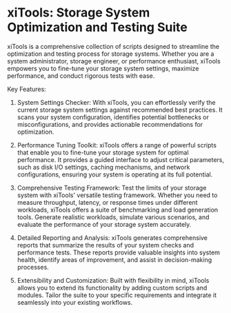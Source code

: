 #  xiTools: Storage System Optimization and Testing Suite


xiTools is a comprehensive collection of scripts designed to streamline the optimization and testing process for storage systems. Whether you are a system administrator, storage engineer, or performance enthusiast, xiTools empowers you to fine-tune your storage system settings, maximize performance, and conduct rigorous tests with ease.

Key Features:

1. System Settings Checker: With xiTools, you can effortlessly verify the current storage system settings against recommended best practices. It scans your system configuration, identifies potential bottlenecks or misconfigurations, and provides actionable recommendations for optimization.

2. Performance Tuning Toolkit: xiTools offers a range of powerful scripts that enable you to fine-tune your storage system for optimal performance. It provides a guided interface to adjust critical parameters, such as disk I/O settings, caching mechanisms, and network configurations, ensuring your system is operating at its full potential.

3. Comprehensive Testing Framework: Test the limits of your storage system with xiTools' versatile testing framework. Whether you need to measure throughput, latency, or response times under different workloads, xiTools offers a suite of benchmarking and load generation tools. Generate realistic workloads, simulate various scenarios, and evaluate the performance of your storage system accurately.

4. Detailed Reporting and Analysis: xiTools generates comprehensive reports that summarize the results of your system checks and performance tests. These reports provide valuable insights into system health, identify areas of improvement, and assist in decision-making processes.

5. Extensibility and Customization: Built with flexibility in mind, xiTools allows you to extend its functionality by adding custom scripts and modules. Tailor the suite to your specific requirements and integrate it seamlessly into your existing workflows.

